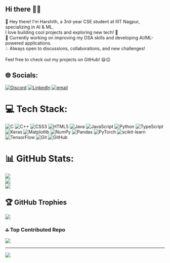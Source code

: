 ## Hi there 👋💫 

👋 Hey there! I'm Harshith, a 3rd-year CSE student at IIIT Nagpur, specializing in AI & ML.<br>I love building cool projects and exploring new tech! 🚀<br>🔭 Currently working on improving my DSA skills and developing AI/ML-powered applications.<br>💡 Always open to discussions, collaborations, and new challenges!<br><br> Feel free to check out my projects on GitHub! 😃😉


## 🌐 Socials:
[![Discord](https://img.shields.io/badge/Discord-%237289DA.svg?logo=discord&logoColor=white)](https://discord.gg/https://discord.com/invite/Pd6NDJ8C) [![LinkedIn](https://img.shields.io/badge/LinkedIn-%230077B5.svg?logo=linkedin&logoColor=white)](https://linkedin.com/in/www.linkedin.com/in/harshith-geddada-48496a248) [![email](https://img.shields.io/badge/Email-D14836?logo=gmail&logoColor=white)](mailto:harshith9189@gmail.com) 

# 💻 Tech Stack:
![C](https://img.shields.io/badge/c-%2300599C.svg?style=flat-square&logo=c&logoColor=white) ![C++](https://img.shields.io/badge/c++-%2300599C.svg?style=flat-square&logo=c%2B%2B&logoColor=white) ![CSS3](https://img.shields.io/badge/css3-%231572B6.svg?style=flat-square&logo=css3&logoColor=white) ![HTML5](https://img.shields.io/badge/html5-%23E34F26.svg?style=flat-square&logo=html5&logoColor=white) ![Java](https://img.shields.io/badge/java-%23ED8B00.svg?style=flat-square&logo=openjdk&logoColor=white) ![JavaScript](https://img.shields.io/badge/javascript-%23323330.svg?style=flat-square&logo=javascript&logoColor=%23F7DF1E) ![Python](https://img.shields.io/badge/python-3670A0?style=flat-square&logo=python&logoColor=ffdd54) ![TypeScript](https://img.shields.io/badge/typescript-%23007ACC.svg?style=flat-square&logo=typescript&logoColor=white) ![Keras](https://img.shields.io/badge/Keras-%23D00000.svg?style=flat-square&logo=Keras&logoColor=white) ![Matplotlib](https://img.shields.io/badge/Matplotlib-%23ffffff.svg?style=flat-square&logo=Matplotlib&logoColor=black) ![NumPy](https://img.shields.io/badge/numpy-%23013243.svg?style=flat-square&logo=numpy&logoColor=white) ![Pandas](https://img.shields.io/badge/pandas-%23150458.svg?style=flat-square&logo=pandas&logoColor=white) ![PyTorch](https://img.shields.io/badge/PyTorch-%23EE4C2C.svg?style=flat-square&logo=PyTorch&logoColor=white) ![scikit-learn](https://img.shields.io/badge/scikit--learn-%23F7931E.svg?style=flat-square&logo=scikit-learn&logoColor=white) ![TensorFlow](https://img.shields.io/badge/TensorFlow-%23FF6F00.svg?style=flat-square&logo=TensorFlow&logoColor=white) ![Git](https://img.shields.io/badge/git-%23F05033.svg?style=flat-square&logo=git&logoColor=white) ![GitHub](https://img.shields.io/badge/github-%23121011.svg?style=flat-square&logo=github&logoColor=white)
# 📊 GitHub Stats:
![](https://github-readme-stats.vercel.app/api?username=itsharshi&theme=holi&hide_border=false&include_all_commits=false&count_private=false)<br/>
![](https://github-readme-streak-stats.herokuapp.com/?user=itsharshi&theme=holi&hide_border=false)<br/>
![](https://github-readme-stats.vercel.app/api/top-langs/?username=itsharshi&theme=holi&hide_border=false&include_all_commits=false&count_private=false&layout=compact)

## 🏆 GitHub Trophies
![](https://github-profile-trophy.vercel.app/?username=itsharshi&theme=radical&no-frame=false&no-bg=true&margin-w=4)

### 🔝 Top Contributed Repo
![](https://github-contributor-stats.vercel.app/api?username=itsharshi&limit=5&theme=dark&combine_all_yearly_contributions=true)

---
[![](https://visitcount.itsvg.in/api?id=itsharshi&icon=0&color=0)](https://visitcount.itsvg.in)

<!-- Proudly created with GPRM ( https://gprm.itsvg.in ) -->
